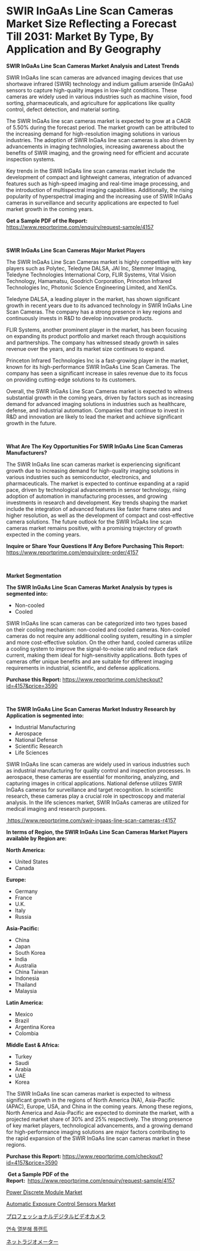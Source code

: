 <p><h1>SWIR InGaAs Line Scan Cameras Market Size Reflecting a Forecast Till 2031: Market By Type, By Application and By Geography</h1></p><p><strong>SWIR InGaAs Line Scan Cameras Market Analysis and Latest Trends</strong></p>
<p><p>SWIR InGaAs line scan cameras are advanced imaging devices that use shortwave infrared (SWIR) technology and indium gallium arsenide (InGaAs) sensors to capture high-quality images in low-light conditions. These cameras are widely used in various industries such as machine vision, food sorting, pharmaceuticals, and agriculture for applications like quality control, defect detection, and material sorting.</p><p>The SWIR InGaAs line scan cameras market is expected to grow at a CAGR of 5.50% during the forecast period. The market growth can be attributed to the increasing demand for high-resolution imaging solutions in various industries. The adoption of SWIR InGaAs line scan cameras is also driven by advancements in imaging technologies, increasing awareness about the benefits of SWIR imaging, and the growing need for efficient and accurate inspection systems.</p><p>Key trends in the SWIR InGaAs line scan cameras market include the development of compact and lightweight cameras, integration of advanced features such as high-speed imaging and real-time image processing, and the introduction of multispectral imaging capabilities. Additionally, the rising popularity of hyperspectral imaging and the increasing use of SWIR InGaAs cameras in surveillance and security applications are expected to fuel market growth in the coming years.</p></p>
<p><strong>Get a Sample PDF of the Report:&nbsp;</strong> <a href="https://www.reportprime.com/enquiry/request-sample/4157">https://www.reportprime.com/enquiry/request-sample/4157</a></p>
<p>&nbsp;</p>
<p><strong>SWIR InGaAs Line Scan Cameras Major Market Players</strong></p>
<p><p>The SWIR InGaAs Line Scan Cameras market is highly competitive with key players such as Polytec, Teledyne DALSA, JAI Inc, Stemmer Imaging, Teledyne Technologies International Corp, FLIR Systems, Vital Vision Technology, Hamamatsu, Goodrich Corporation, Princeton Infrared Technologies Inc, Photonic Science Engineering Limited, and XenICs. </p><p>Teledyne DALSA, a leading player in the market, has shown significant growth in recent years due to its advanced technology in SWIR InGaAs Line Scan Cameras. The company has a strong presence in key regions and continuously invests in R&D to develop innovative products.</p><p>FLIR Systems, another prominent player in the market, has been focusing on expanding its product portfolio and market reach through acquisitions and partnerships. The company has witnessed steady growth in sales revenue over the years, and its market size continues to expand.</p><p>Princeton Infrared Technologies Inc is a fast-growing player in the market, known for its high-performance SWIR InGaAs Line Scan Cameras. The company has seen a significant increase in sales revenue due to its focus on providing cutting-edge solutions to its customers.</p><p>Overall, the SWIR InGaAs Line Scan Cameras market is expected to witness substantial growth in the coming years, driven by factors such as increasing demand for advanced imaging solutions in industries such as healthcare, defense, and industrial automation. Companies that continue to invest in R&D and innovation are likely to lead the market and achieve significant growth in the future.</p></p>
<p>&nbsp;</p>
<p><strong>What Are The Key Opportunities For SWIR InGaAs Line Scan Cameras Manufacturers?</strong></p>
<p><p>The SWIR InGaAs line scan cameras market is experiencing significant growth due to increasing demand for high-quality imaging solutions in various industries such as semiconductor, electronics, and pharmaceuticals. The market is expected to continue expanding at a rapid pace, driven by technological advancements in sensor technology, rising adoption of automation in manufacturing processes, and growing investments in research and development. Key trends shaping the market include the integration of advanced features like faster frame rates and higher resolution, as well as the development of compact and cost-effective camera solutions. The future outlook for the SWIR InGaAs line scan cameras market remains positive, with a promising trajectory of growth expected in the coming years.</p></p>
<p><strong>Inquire or Share Your Questions If Any Before Purchasing This Report:</strong> <a href="https://www.reportprime.com/enquiry/pre-order/4157">https://www.reportprime.com/enquiry/pre-order/4157</a></p>
<p>&nbsp;</p>
<p><strong>Market Segmentation</strong></p>
<p><strong>The SWIR InGaAs Line Scan Cameras Market Analysis by types is segmented into:</strong></p>
<p><ul><li>Non-cooled</li><li>Cooled</li></ul></p>
<p><p>SWIR InGaAs line scan cameras can be categorized into two types based on their cooling mechanism: non-cooled and cooled cameras. Non-cooled cameras do not require any additional cooling system, resulting in a simpler and more cost-effective solution. On the other hand, cooled cameras utilize a cooling system to improve the signal-to-noise ratio and reduce dark current, making them ideal for high-sensitivity applications. Both types of cameras offer unique benefits and are suitable for different imaging requirements in industrial, scientific, and defense applications.</p></p>
<p><strong>Purchase this Report:&nbsp;</strong><a href="https://www.reportprime.com/checkout?id=4157&price=3590">https://www.reportprime.com/checkout?id=4157&price=3590</a></p>
<p>&nbsp;</p>
<p><strong>The SWIR InGaAs Line Scan Cameras Market Industry Research by Application is segmented into:</strong></p>
<p><ul><li>Industrial Manufacturing</li><li>Aerospace</li><li>National Defense</li><li>Scientific Research</li><li>Life Sciences</li></ul></p>
<p><p>SWIR InGaAs line scan cameras are widely used in various industries such as industrial manufacturing for quality control and inspection processes. In aerospace, these cameras are essential for monitoring, analyzing, and capturing images in critical applications. National defense utilizes SWIR InGaAs cameras for surveillance and target recognition. In scientific research, these cameras play a crucial role in spectroscopy and material analysis. In the life sciences market, SWIR InGaAs cameras are utilized for medical imaging and research purposes.</p></p>
<p><a href="https://www.reportprime.com/swir-ingaas-line-scan-cameras-r4157">&nbsp;https://www.reportprime.com/swir-ingaas-line-scan-cameras-r4157</a></p>
<p><strong>In terms of Region, the SWIR InGaAs Line Scan Cameras Market Players available by Region are:</strong></p>
<p>
    <p> <strong> North America: </strong>
        <ul>
            <li>United States</li>
            <li>Canada</li>
        </ul>
        </p> 
    <p> <strong> Europe: </strong>
        <ul>
            <li>Germany</li>
            <li>France</li>
            <li>U.K.</li>
            <li>Italy</li>
            <li>Russia</li>
        </ul>
        </p> 
    <p> <strong> Asia-Pacific: </strong>
        <ul>
            <li>China</li>
            <li>Japan</li>
            <li>South Korea</li>
            <li>India</li>
            <li>Australia</li>
            <li>China Taiwan</li>
            <li>Indonesia</li>
            <li>Thailand</li>
            <li>Malaysia</li>
        </ul>
        </p> 
    <p> <strong> Latin America: </strong>
        <ul>
            <li>Mexico</li>
            <li>Brazil</li>
            <li>Argentina Korea</li>
            <li>Colombia</li>
        </ul>
        </p> 
    <p> <strong> Middle East & Africa: </strong>
        <ul>
            <li>Turkey</li>
            <li>Saudi</li>
            <li>Arabia</li>
            <li>UAE</li>
            <li>Korea</li>
        </ul>
    </p>
    </p>
<p><p>The SWIR InGaAs line scan cameras market is expected to witness significant growth in the regions of North America (NA), Asia-Pacific (APAC), Europe, USA, and China in the coming years. Among these regions, North America and Asia-Pacific are expected to dominate the market, with a projected market share of 30% and 25% respectively. The strong presence of key market players, technological advancements, and a growing demand for high-performance imaging solutions are major factors contributing to the rapid expansion of the SWIR InGaAs line scan cameras market in these regions.</p></p>
<p><strong>Purchase this Report: </strong><a href="https://www.reportprime.com/checkout?id=4157&price=3590">https://www.reportprime.com/checkout?id=4157&price=3590</a></p>
<p>&nbsp;<strong>Get a Sample PDF of the Report:&nbsp;&nbsp;</strong><a href="https://www.reportprime.com/enquiry/request-sample/4157">https://www.reportprime.com/enquiry/request-sample/4157</a></p>
<p><strong></strong></p>
<p><p><a href="https://github.com/peachesmcdowel1/Market-Research-Report-List-2/blob/main/power-discrete-module-market.md">Power Discrete Module Market</a></p><p><a href="https://github.com/edytherolanlouisejk1miz0wig/Market-Research-Report-List-2/blob/main/automatic-exposure-control-sensors-market.md">Automatic Exposure Control Sensors Market</a></p><p><a href="https://github.com/TatumKoelpin2017/Market-Research-Report-List-1/blob/main/954476873433.md">プロフェッショナルデジタルビデオカメラ</a></p><p><a href="https://github.com/KoleLedner/Market-Research-Report-List-1/blob/main/473666769924.md">연속 열분해 플랜트</a></p><p><a href="https://medium.com/@karinaokon69/%E3%83%8D%E3%83%83%E3%83%88%E3%83%A9%E3%82%B8%E3%82%AA%E3%83%A1%E3%83%BC%E3%82%BF%E3%83%BC%E5%B8%82%E5%A0%B4%E3%81%AE%E8%A6%8F%E6%A8%A1-%E5%B8%82%E5%A0%B4%E3%81%AE%E8%A6%8B%E9%80%9A%E3%81%97%E3%81%A8%E5%B8%82%E5%A0%B4%E4%BA%88%E6%B8%AC-2024%E5%B9%B4%E3%81%8B%E3%82%892031%E5%B9%B4%E3%81%BE%E3%81%A7-a1540085f3c3">ネットラジオメーター</a></p></p>